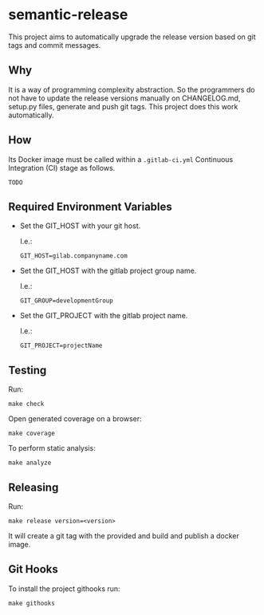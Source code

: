 # semantic-release

This project aims to automatically upgrade the release version based on git tags and commit messages.

## Why

It is a way of programming complexity abstraction. So the programmers do not have to update the release versions manually on CHANGELOG.md, setup.py files, generate and push git tags.
This project does this work automatically.

## How

Its Docker image must be called within a `.gitlab-ci.yml` Continuous Integration (CI) stage as follows.

```
TODO
```

## Required Environment Variables

- Set the GIT_HOST with your git host.

    I.e.:
    ```
    GIT_HOST=gilab.companyname.com
    ```
- Set the GIT_HOST with the gitlab project group name.
    
    I.e.:
    ```
    GIT_GROUP=developmentGroup
    ```
- Set the GIT_PROJECT with the gitlab project name.
    
    I.e.:
    ```
    GIT_PROJECT=projectName
    ```


## Testing

Run:

```
make check
```
Open generated coverage on a browser:

```
make coverage
```
To perform static analysis:

```
make analyze
```

## Releasing

Run:

```
make release version=<version>
```

It will create a git tag with the provided **<version>**
and build and publish a docker image.

## Git Hooks

To install the project githooks run:

```
make githooks
```

